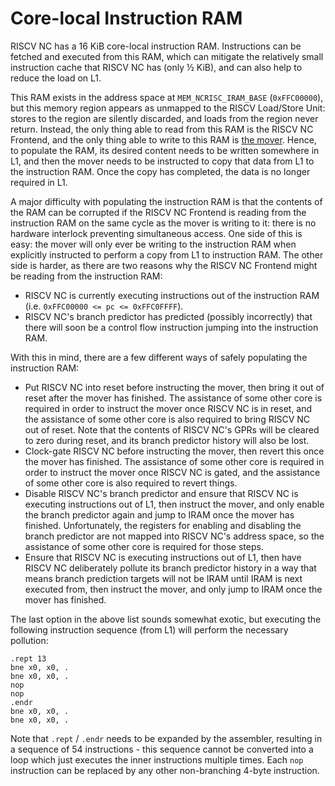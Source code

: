# Core-local Instruction RAM

RISCV NC has a 16 KiB core-local instruction RAM. Instructions can be fetched and executed from this RAM, which can mitigate the relatively small instruction cache that RISCV NC has (only ½ KiB), and can also help to reduce the load on L1.

This RAM exists in the address space at `MEM_NCRISC_IRAM_BASE` (`0xFFC00000`), but this memory region appears as unmapped to the RISCV Load/Store Unit: stores to the region are silently discarded, and loads from the region never return. Instead, the only thing able to read from this RAM is the RISCV NC Frontend, and the only thing able to write to this RAM is [the mover](../Mover.md). Hence, to populate the RAM, its desired content needs to be written somewhere in L1, and then the mover needs to be instructed to copy that data from L1 to the instruction RAM. Once the copy has completed, the data is no longer required in L1.

A major difficulty with populating the instruction RAM is that the contents of the RAM can be corrupted if the RISCV NC Frontend is reading from the instruction RAM on the same cycle as the mover is writing to it: there is no hardware interlock preventing simultaneous access. One side of this is easy: the mover will only ever be writing to the instruction RAM when explicitly instructed to perform a copy from L1 to instruction RAM. The other side is harder, as there are two reasons why the RISCV NC Frontend might be reading from the instruction RAM:
* RISCV NC is currently executing instructions out of the instruction RAM (i.e. `0xFFC00000 <= pc <= 0xFFC0FFFF`).
* RISCV NC's branch predictor has predicted (possibly incorrectly) that there will soon be a control flow instruction jumping into the instruction RAM.

With this in mind, there are a few different ways of safely populating the instruction RAM:
* Put RISCV NC into reset before instructing the mover, then bring it out of reset after the mover has finished. The assistance of some other core is required in order to instruct the mover once RISCV NC is in reset, and the assistance of some other core is also required to bring RISCV NC out of reset. Note that the contents of RISCV NC's GPRs will be cleared to zero during reset, and its branch predictor history will also be lost.
* Clock-gate RISCV NC before instructing the mover, then revert this once the mover has finished. The assistance of some other core is required in order to instruct the mover once RISCV NC is gated, and the assistance of some other core is also required to revert things.
* Disable RISCV NC's branch predictor and ensure that RISCV NC is executing instructions out of L1, then instruct the mover, and only enable the branch predictor again and jump to IRAM once the mover has finished. Unfortunately, the registers for enabling and disabling the branch predictor are not mapped into RISCV NC's address space, so the assistance of some other core is required for those steps.
* Ensure that RISCV NC is executing instructions out of L1, then have RISCV NC deliberately pollute its branch predictor history in a way that means branch prediction targets will not be IRAM until IRAM is next executed from, then instruct the mover, and only jump to IRAM once the mover has finished.

The last option in the above list sounds somewhat exotic, but executing the following instruction sequence (from L1) will perform the necessary pollution:
```
.rept 13
bne x0, x0, .
bne x0, x0, .
nop
nop
.endr
bne x0, x0, .
bne x0, x0, .
```
Note that `.rept` / `.endr` needs to be expanded by the assembler, resulting in a sequence of 54 instructions - this sequence cannot be converted into a loop which just executes the inner instructions multiple times. Each `nop` instruction can be replaced by any other non-branching 4-byte instruction.
